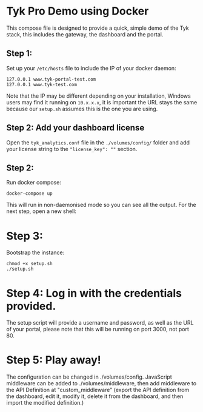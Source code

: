 # Tyk Pro Demo using Docker

This compose file is designed to provide a quick, simple demo of the Tyk stack, this includes the gateway, the dashboard and the portal.

## Step 1:

Set up your `/etc/hosts` file to include the IP of your docker daemon:

```
127.0.0.1 www.tyk-portal-test.com
127.0.0.1 www.tyk-test.com
```

Note that the IP may be different depending on your installation, Windows users may find it running on `10.x.x.x`, it is important the URL stays the same because our `setup.sh` assumes this is the one you are using.

## Step 2: Add your dashboard license

Open the `tyk_analytics.conf` file in the `./volumes/config/` folder and add your license string to the `"license_key": ""` section.

## Step 2:

Run docker compose:

```
docker-compose up
```

This will run in non-daemonised mode so you can see all the output. For the next step, open a new shell:

# Step 3:

Bootstrap the instance:

```
chmod +x setup.sh
./setup.sh
```

# Step 4: Log in with the credentials provided.

The setup script will provide a username and password, as well as the URL of your portal, please note that this will be running on port 3000, not port 80.

# Step 5: Play away!

The configuration can be changed in ./volumes/config. JavaScript middleware can be added to ./volumes/middleware, then add middleware to the API Definition at "custom_middleware" (export the API definition from the dashboard, edit it, modify it, delete it from the dashboard, and then import the modified definition.)
